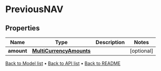 

# PreviousNAV


## Properties

| Name | Type | Description | Notes |
|------------ | ------------- | ------------- | -------------|
|**amount** | [**MultiCurrencyAmounts**](MultiCurrencyAmounts.md) |  |  [optional] |



[Back to Model list](../README.md#documentation-for-models) &#8226; [Back to API list](../README.md#documentation-for-api-endpoints) &#8226; [Back to README](../README.md)


